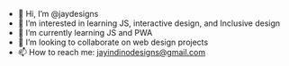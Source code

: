 - 👋 Hi, I’m @jaydesigns
- 👀 I’m interested in learning JS, interactive design, and Inclusive design
- 🌱 I’m currently learning JS and PWA
- 💞️ I’m looking to collaborate on web design projects
- 📫 How to reach me: jayindinodesigns@gmail.com

<!---
jaydesigns/jaydesigns is a ✨ special ✨ repository because its `README.md` (this file) appears on your GitHub profile.
You can click the Preview link to take a look at your changes.
--->
